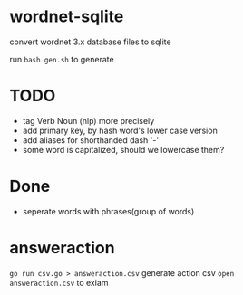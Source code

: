 # wordnet-sqlite
convert wordnet 3.x database files to sqlite

run `bash gen.sh` to generate

# TODO

- tag Verb Noun (nlp) more precisely
- add primary key, by hash word's lower case version
- add aliases for shorthanded dash '-'
- some word is capitalized, should we lowercase them?

# Done

- seperate words with phrases(group of words)

# answeraction

`go run csv.go > answeraction.csv` generate action csv
`open answeraction.csv` to exiam